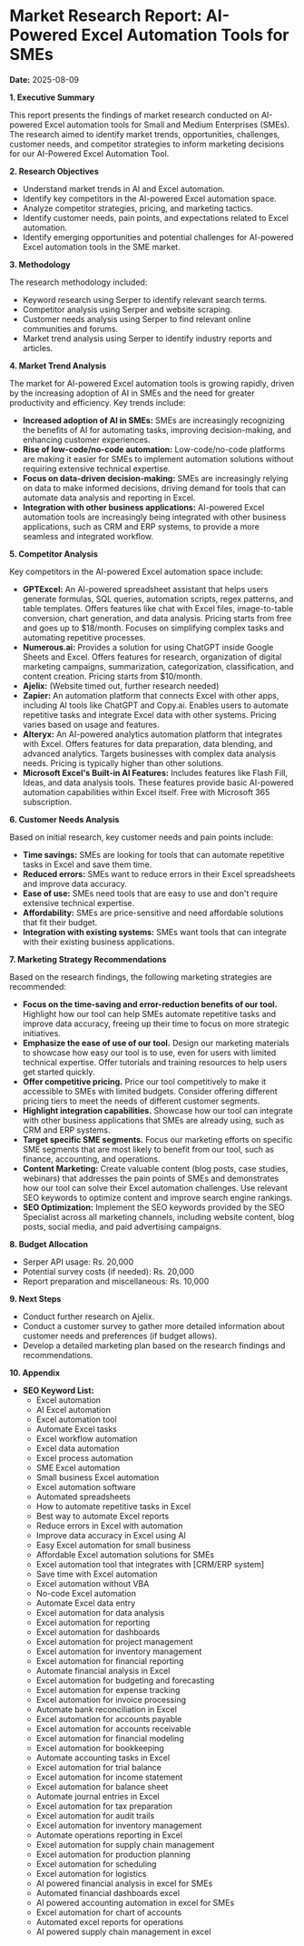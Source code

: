 # Market Research Report: AI-Powered Excel Automation Tools for SMEs

**Date:** 2025-08-09

**1. Executive Summary**

This report presents the findings of market research conducted on AI-powered Excel automation tools for Small and Medium Enterprises (SMEs). The research aimed to identify market trends, opportunities, challenges, customer needs, and competitor strategies to inform marketing decisions for our AI-Powered Excel Automation Tool.

**2. Research Objectives**

*   Understand market trends in AI and Excel automation.
*   Identify key competitors in the AI-powered Excel automation space.
*   Analyze competitor strategies, pricing, and marketing tactics.
*   Identify customer needs, pain points, and expectations related to Excel automation.
*   Identify emerging opportunities and potential challenges for AI-powered Excel automation tools in the SME market.

**3. Methodology**

The research methodology included:

*   Keyword research using Serper to identify relevant search terms.
*   Competitor analysis using Serper and website scraping.
*   Customer needs analysis using Serper to find relevant online communities and forums.
*   Market trend analysis using Serper to identify industry reports and articles.

**4. Market Trend Analysis**

The market for AI-powered Excel automation tools is growing rapidly, driven by the increasing adoption of AI in SMEs and the need for greater productivity and efficiency. Key trends include:

*   **Increased adoption of AI in SMEs:** SMEs are increasingly recognizing the benefits of AI for automating tasks, improving decision-making, and enhancing customer experiences.
*   **Rise of low-code/no-code automation:** Low-code/no-code platforms are making it easier for SMEs to implement automation solutions without requiring extensive technical expertise.
*   **Focus on data-driven decision-making:** SMEs are increasingly relying on data to make informed decisions, driving demand for tools that can automate data analysis and reporting in Excel.
*   **Integration with other business applications:** AI-powered Excel automation tools are increasingly being integrated with other business applications, such as CRM and ERP systems, to provide a more seamless and integrated workflow.

**5. Competitor Analysis**

Key competitors in the AI-powered Excel automation space include:

*   **GPTExcel:** An AI-powered spreadsheet assistant that helps users generate formulas, SQL queries, automation scripts, regex patterns, and table templates. Offers features like chat with Excel files, image-to-table conversion, chart generation, and data analysis. Pricing starts from free and goes up to $18/month. Focuses on simplifying complex tasks and automating repetitive processes.
*   **Numerous.ai:** Provides a solution for using ChatGPT inside Google Sheets and Excel. Offers features for research, organization of digital marketing campaigns, summarization, categorization, classification, and content creation. Pricing starts from $10/month.
*   **Ajelix:** (Website timed out, further research needed)
*   **Zapier:** An automation platform that connects Excel with other apps, including AI tools like ChatGPT and Copy.ai. Enables users to automate repetitive tasks and integrate Excel data with other systems. Pricing varies based on usage and features.
*   **Alteryx:** An AI-powered analytics automation platform that integrates with Excel. Offers features for data preparation, data blending, and advanced analytics. Targets businesses with complex data analysis needs. Pricing is typically higher than other solutions.
*   **Microsoft Excel's Built-in AI Features:** Includes features like Flash Fill, Ideas, and data analysis tools. These features provide basic AI-powered automation capabilities within Excel itself. Free with Microsoft 365 subscription.

**6. Customer Needs Analysis**

Based on initial research, key customer needs and pain points include:

*   **Time savings:** SMEs are looking for tools that can automate repetitive tasks in Excel and save them time.
*   **Reduced errors:** SMEs want to reduce errors in their Excel spreadsheets and improve data accuracy.
*   **Ease of use:** SMEs need tools that are easy to use and don't require extensive technical expertise.
*   **Affordability:** SMEs are price-sensitive and need affordable solutions that fit their budget.
*   **Integration with existing systems:** SMEs want tools that can integrate with their existing business applications.

**7. Marketing Strategy Recommendations**

Based on the research findings, the following marketing strategies are recommended:

*   **Focus on the time-saving and error-reduction benefits of our tool.** Highlight how our tool can help SMEs automate repetitive tasks and improve data accuracy, freeing up their time to focus on more strategic initiatives.
*   **Emphasize the ease of use of our tool.** Design our marketing materials to showcase how easy our tool is to use, even for users with limited technical expertise. Offer tutorials and training resources to help users get started quickly.
*   **Offer competitive pricing.** Price our tool competitively to make it accessible to SMEs with limited budgets. Consider offering different pricing tiers to meet the needs of different customer segments.
*   **Highlight integration capabilities.** Showcase how our tool can integrate with other business applications that SMEs are already using, such as CRM and ERP systems.
*   **Target specific SME segments.** Focus our marketing efforts on specific SME segments that are most likely to benefit from our tool, such as finance, accounting, and operations.
*   **Content Marketing:** Create valuable content (blog posts, case studies, webinars) that addresses the pain points of SMEs and demonstrates how our tool can solve their Excel automation challenges. Use relevant SEO keywords to optimize content and improve search engine rankings.
*   **SEO Optimization:** Implement the SEO keywords provided by the SEO Specialist across all marketing channels, including website content, blog posts, social media, and paid advertising campaigns.

**8. Budget Allocation**

*   Serper API usage: Rs. 20,000
*   Potential survey costs (if needed): Rs. 20,000
*   Report preparation and miscellaneous: Rs. 10,000

**9. Next Steps**

*   Conduct further research on Ajelix.
*   Conduct a customer survey to gather more detailed information about customer needs and preferences (if budget allows).
*   Develop a detailed marketing plan based on the research findings and recommendations.

**10. Appendix**

*   **SEO Keyword List:**
    *   Excel automation
    *   AI Excel automation
    *   Excel automation tool
    *   Automate Excel tasks
    *   Excel workflow automation
    *   Excel data automation
    *   Excel process automation
    *   SME Excel automation
    *   Small business Excel automation
    *   Excel automation software
    *   Automated spreadsheets
    *   How to automate repetitive tasks in Excel
    *   Best way to automate Excel reports
    *   Reduce errors in Excel with automation
    *   Improve data accuracy in Excel using AI
    *   Easy Excel automation for small business
    *   Affordable Excel automation solutions for SMEs
    *   Excel automation tool that integrates with [CRM/ERP system]
    *   Save time with Excel automation
    *   Excel automation without VBA
    *   No-code Excel automation
    *   Automate Excel data entry
    *   Excel automation for data analysis
    *   Excel automation for reporting
    *   Excel automation for dashboards
    *   Excel automation for project management
    *   Excel automation for inventory management
    *   Excel automation for financial reporting
    *   Automate financial analysis in Excel
    *   Excel automation for budgeting and forecasting
    *   Excel automation for expense tracking
    *   Excel automation for invoice processing
    *   Automate bank reconciliation in Excel
    *   Excel automation for accounts payable
    *   Excel automation for accounts receivable
    *   Excel automation for financial modeling
    *   Excel automation for bookkeeping
    *   Automate accounting tasks in Excel
    *   Excel automation for trial balance
    *   Excel automation for income statement
    *   Excel automation for balance sheet
    *   Automate journal entries in Excel
    *   Excel automation for tax preparation
    *   Excel automation for audit trails
    *   Excel automation for inventory management
    *   Automate operations reporting in Excel
    *   Excel automation for supply chain management
    *   Excel automation for production planning
    *   Excel automation for scheduling
    *   Excel automation for logistics
    *   AI powered financial analysis in excel for SMEs
    *   Automated financial dashboards excel
    *   AI powered accounting automation in excel for SMEs
    *   Excel automation for chart of accounts
    *   Automated excel reports for operations
    *   AI powered supply chain management in excel
